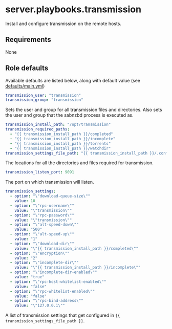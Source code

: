 # server.playbooks.transmission
Install and configure transmission on the remote hosts.

## Requirements
None

## Role defaults
Available defaults are listed below, along with default value (see [defaults/main.yml](../roles/transmission/defaults/main.yml))
```yaml
transmission_user: "transmission"
transmission_group: "transmission"
```
Sets the user and group for all transmission files and directories. Also sets the user and group that the sabnzbd process is executed as.

```yaml
transmission_install_path: "/opt/transmission"
transmission_required_paths:
  - "{{ transmission_install_path }}/completed"
  - "{{ transmission_install_path }}/incomplete"
  - "{{ transmission_install_path }}/torrents"
  - "{{ transmission_install_path }}/watchdir"
transmission_settings_file_path: "{{ transmission_install_path }}/.config/transmission-daemon/settings.json"
```
The locations for all the directories and files required for transmission.

```yaml
transmission_listen_port: 9091
```
The port on which transmission will listen.

```yaml
transmission_settings:
  - option: "\"download-queue-size\""
    value: 10
  - option: "\"rpc-username\""
    value: "\"transmission\""
  - option: "\"rpc-password\""
    value: "\"transmission\""
  - option: "\"alt-speed-down\""
    value: "500"
  - option: "\"alt-speed-up\""
    value: "1"
  - option: "\"download-dir\""
    value: "\"{{ transmission_install_path }}/completed\""
  - option: "\"encryption\""
    value: "2"
  - option: "\"incomplete-dir\""
    value: "\"{{ transmission_install_path }}/incomplete\""
  - option: "\"incomplete-dir-enabled\""
    value: "true"
  - option: "\"rpc-host-whitelist-enabled\""
    value: "false"
  - option: "\"rpc-whitelist-enabled\""
    value: "false"
  - option: "\"rpc-bind-address\""
    value: "\"127.0.0.1\""
```
A list of transmission settings that get configured in `{{ transmission_settings_file_path }}`.
